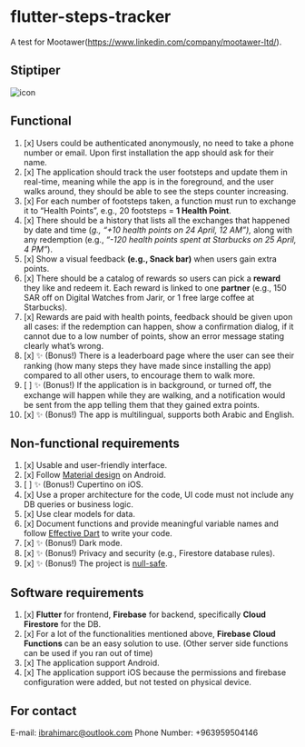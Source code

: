# flutter-steps-tracker

A test for Mootawer(https://www.linkedin.com/company/mootawer-ltd/).

## Stiptiper 
![icon](https://user-images.githubusercontent.com/36954913/192212139-8ae34e41-4f01-48d9-9ee8-83e0da48ef31.png)


## Functional

1. [x] Users could be authenticated anonymously, no need to take a phone number or email. Upon first installation the app should ask for their name.
2. [x] The application should track the user footsteps and update them in real-time, meaning while the app is in the foreground, and the user walks around, they should be able to see the steps counter increasing.
3. [x] For each number of footsteps taken, a function must run to exchange it to “Health Points”, e.g., 20 footsteps = **1 Health Point**.
4. [x] There should be a history that lists all the exchanges that happened by date and time (*g., “+10 health points on 24 April, 12 AM”),* along with any redemption (e.g., *“-120 health points spent at Starbucks on 25 April, 4 PM”*).
5. [x] Show a visual feedback **(e.g., Snack bar)** when users gain extra points.
6. [x] There should be a catalog of rewards so users can pick a **reward** they like and redeem it. Each reward is linked to one **partner** (e.g., 150 SAR off on Digital Watches from Jarir, or 1 free large coffee at Starbucks).
7. [x] Rewards are paid with health points, feedback should be given upon all cases: if the redemption can happen, show a confirmation dialog, if it cannot due to a low number of points, show an error message stating clearly what’s wrong.
8. [x] ✨ (Bonus!) There is a leaderboard page where the user can see their ranking (how many steps they have made since installing the app) compared to all other users, to encourage them to walk more.
9. [ ] ✨ (Bonus!) If the application is in background, or turned off, the exchange will happen while they are walking, and a notification would be sent from the app telling them that they gained extra points.
10. [x] ✨ (Bonus!) The app is multilingual, supports both Arabic and English.

## Non-functional requirements

1. [x] Usable and user-friendly interface.
2. [x] Follow [Material design](https://material.io/) on Android.
3. [ ] ✨ (Bonus!) Cupertino on iOS.
4. [x] Use a proper architecture for the code, UI code must not include any DB queries or business logic.
5. [x] Use clear models for data.
6. [x] Document functions and provide meaningful variable names and follow [Effective Dart](https://dart.dev/guides/language/effective-dart) to write your code.
7. [x] ✨ (Bonus!) Dark mode.
8. [x] ✨ (Bonus!) Privacy and security (e.g., Firestore database rules).
9. [x] ✨ (Bonus!) The project is [null-safe](https://flutter.dev/docs/null-safety).

## Software requirements

1. [x] **Flutter** for frontend, **Firebase** for backend, specifically **Cloud** **Firestore** for the DB.
2. [x] For a lot of the functionalities mentioned above, **Firebase** **Cloud Functions** can be an easy solution to use. (Other server side functions can be used if you ran out of time)
3. [x] The application support Android.
4. [x] The application support iOS because the permissions and firebase configuration were added, but not tested on physical device.

## For contact
E-mail: ibrahimarc@outlook.com
Phone Number: +963959504146
